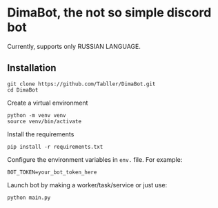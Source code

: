 # DimaBot, the not so simple discord bot
Currently, supports only RUSSIAN LANGUAGE.

## Installation
``` 
git clone https://github.com/Tabller/DimaBot.git
cd DimaBot
```

Create a virtual environment
```
python -m venv venv
source venv/bin/activate
```

Install the requirements
```
pip install -r requirements.txt
```

Configure the environment variables in `env.` file. For example:
```
BOT_TOKEN=your_bot_token_here
```

Launch bot by making a worker/task/service or just use:
```
python main.py
```

